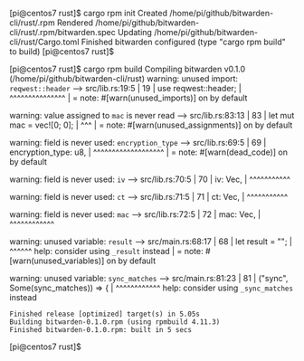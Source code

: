 [pi@centos7 rust]$ cargo rpm init
     Created /home/pi/github/bitwarden-cli/rust/.rpm
    Rendered /home/pi/github/bitwarden-cli/rust/.rpm/bitwarden.spec
    Updating /home/pi/github/bitwarden-cli/rust/Cargo.toml
    Finished bitwarden configured (type "cargo rpm build" to build)
[pi@centos7 rust]$


[pi@centos7 rust]$ cargo rpm build
   Compiling bitwarden v0.1.0 (/home/pi/github/bitwarden-cli/rust)
warning: unused import: `reqwest::header`
  --> src/lib.rs:19:5
   |
19 | use reqwest::header;
   |     ^^^^^^^^^^^^^^^
   |
   = note: #[warn(unused_imports)] on by default

warning: value assigned to `mac` is never read
  --> src/lib.rs:83:13
   |
83 |     let mut mac = vec![0; 0];
   |             ^^^
   |
   = note: #[warn(unused_assignments)] on by default

warning: field is never used: `encryption_type`
  --> src/lib.rs:69:5
   |
69 |     encryption_type: u8,
   |     ^^^^^^^^^^^^^^^^^^^
   |
   = note: #[warn(dead_code)] on by default

warning: field is never used: `iv`
  --> src/lib.rs:70:5
   |
70 |     iv: Vec<u8>,
   |     ^^^^^^^^^^^

warning: field is never used: `ct`
  --> src/lib.rs:71:5
   |
71 |     ct: Vec<u8>,
   |     ^^^^^^^^^^^

warning: field is never used: `mac`
  --> src/lib.rs:72:5
   |
72 |     mac: Vec<u8>,
   |     ^^^^^^^^^^^^

warning: unused variable: `result`
  --> src/main.rs:68:17
   |
68 |             let result = "";
   |                 ^^^^^^ help: consider using `_result` instead
   |
   = note: #[warn(unused_variables)] on by default

warning: unused variable: `sync_matches`
  --> src/main.rs:81:23
   |
81 |         ("sync", Some(sync_matches)) => {
   |                       ^^^^^^^^^^^^ help: consider using `_sync_matches` instead

    Finished release [optimized] target(s) in 5.05s
    Building bitwarden-0.1.0.rpm (using rpmbuild 4.11.3)
    Finished bitwarden-0.1.0.rpm: built in 5 secs
[pi@centos7 rust]$ 
